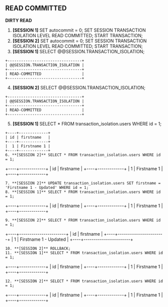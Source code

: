 ## READ COMMITTED  
**DIRTY READ**  
1. **[SESSION 1]** SET autocommit = 0; SET SESSION TRANSACTION ISOLATION LEVEL READ COMMITTED; START TRANSACTION;  
2. **[SESSION 2]** SET autocommit = 0; SET SESSION TRANSACTION ISOLATION LEVEL READ COMMITTED; START TRANSACTION;  
3. **[SESSION 1]** SELECT @@SESSION.TRANSACTION_ISOLATION;  
```
+---------------------------------+
| @@SESSION.TRANSACTION_ISOLATION |
+---------------------------------+
| READ-COMMITTED                  |
+---------------------------------+
```
4. **[SESSION 2]** SELECT @@SESSION.TRANSACTION_ISOLATION;  
```
+---------------------------------+
| @@SESSION.TRANSACTION_ISOLATION |
+---------------------------------+
| READ-COMMITTED                  |
+---------------------------------+
```
5. **[SESSION 1]** SELECT * FROM transaction_isolation.users WHERE id = 1;  
```
+----+-------------+
| id | firstname   |
+----+-------------+
|  1 | Firstname 1 |
+----+-------------+
6. **[SESSION 2]** SELECT * FROM transaction_isolation.users WHERE id = 1;  
```
+----+-------------+
| id | firstname   |
+----+-------------+
|  1 | Firstname 1 |
+----+-------------+
```
7. **[SESSION 2]** UPDATE transaction_isolation.users SET firstname = 'Firstname 1 - Updated' WHERE id = 1;  
8. **[SESSION 1]** SELECT * FROM transaction_isolation.users WHERE id = 1;  
```
+----+-------------+
| id | firstname   |
+----+-------------+
|  1 | Firstname 1 |
+----+-------------+
```
9. **[SESSION 2]** SELECT * FROM transaction_isolation.users WHERE id = 1;  
```
+----+-----------------------+
| id | firstname             |
+----+-----------------------+
|  1 | Firstname 1 - Updated |
+----+-----------------------+
```
10. **[SESSION 2]** ROLLBACK;  
11. **[SESSION 1]** SELECT * FROM transaction_isolation.users WHERE id = 1;  
```
+----+-------------+
| id | firstname   |
+----+-------------+
|  1 | Firstname 1 |
+----+-------------+
```
12. **[SESSION 2]** SELECT * FROM transaction_isolation.users WHERE id = 1;  
```
+----+-------------+
| id | firstname   |
+----+-------------+
|  1 | Firstname 1 |
+----+-------------+
```
